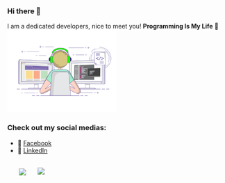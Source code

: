 ### Hi there 👋

I am a dedicated developers, nice to meet you!
**Programming Is My Life** 👋
  </a><img alt="gif" align=c width="50%" src="https://github.com/PhongMax/PhongMax/blob/main/coding-freak.gif"/></a>
### Check out my social medias:

- 💬 [Facebook](https://www.linkedin.com/in/phong-ng/)
- 🔗 [LinkedIn](https://www.facebook.com/thanhphong.nguyen.526875/) 

<br>
<div align=center>
  <a href="#" title="PhongMax">
    <img width="315" align="center" src="https://github-readme-stats.vercel.app/api/top-langs/?username=PhongMax&hide=c%23,powershell,Mathematica,Ruby,Objective-C,Objective-C%2b%2b,Cuda&title_color=61dafb&text_color=ffffff&icon_color=61dafb&bg_color=20232a&langs_count=8&layout=compact&border_color=61dafb&hide_border=true" />
  </a>
  <a href="#" title="PhongMax">
    <img align="right" width="434" src="https://github-readme-stats.vercel.app/api?username=PhongMax&show_icons=true&theme=react&border_color=61dafb&hide_border=true" />
  </a>
</div>

<br>
